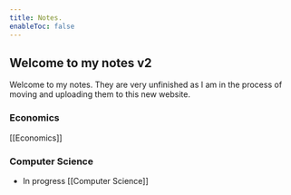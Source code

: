 ```yaml
---
title: Notes.
enableToc: false
---
```


## Welcome to my notes v2
Welcome to my notes. They are very unfinished as I am in the process of moving and uploading them to this new website. 





### Economics
[[Economics]]


### Computer Science
- In progress
[[Computer Science]]











